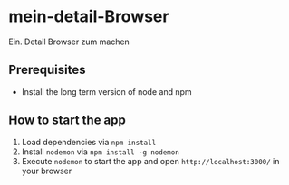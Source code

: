 # mein-detail-Browser

Ein. Detail Browser zum machen

## Prerequisites

- Install the long term version of node and npm

## How to start the app

1. Load dependencies via `npm install`
1. Install `nodemon` via `npm install -g nodemon`
1. Execute `nodemon` to start the app and open `http://localhost:3000/` in your browser
